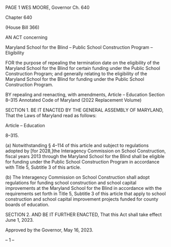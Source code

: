 PAGE 1
WES MOORE, Governor Ch. 640

Chapter 640

(House Bill 366)

AN ACT concerning

Maryland School for the Blind – Public School Construction Program –
Eligibility

FOR the purpose of repealing the termination date on the eligibility of the Maryland School
for the Blind for certain funding under the Public School Construction Program; and
generally relating to the eligibility of the Maryland School for the Blind for funding
under the Public School Construction Program.

BY repealing and reenacting, with amendments,
Article – Education
Section 8–315
Annotated Code of Maryland
(2022 Replacement Volume)

SECTION 1. BE IT ENACTED BY THE GENERAL ASSEMBLY OF MARYLAND,
That the Laws of Maryland read as follows:

Article – Education

8–315.

(a) Notwithstanding § 4–114 of this article and subject to regulations adopted by
[for 2028,]the Interagency Commission on School Construction, fiscal years 2013 through
the Maryland School for the Blind shall be eligible for funding under the Public School
Construction Program in accordance with Title 5, Subtitle 3 of this article.

(b) The Interagency Commission on School Construction shall adopt regulations
for funding school construction and school capital improvements at the Maryland School
for the Blind in accordance with the requirements set forth in Title 5, Subtitle 3 of this
article that apply to school construction and school capital improvement projects funded for
county boards of education.

SECTION 2. AND BE IT FURTHER ENACTED, That this Act shall take effect June
1, 2023.

Approved by the Governor, May 16, 2023.

– 1 –